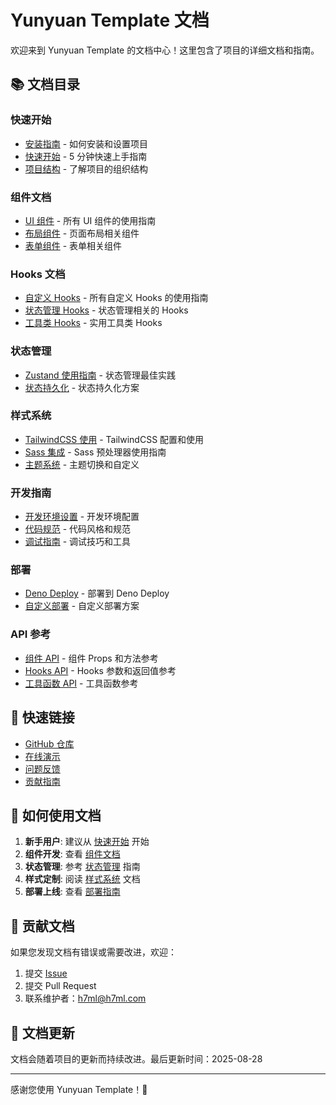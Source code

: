 # Yunyuan Template 文档

欢迎来到 Yunyuan Template 的文档中心！这里包含了项目的详细文档和指南。

## 📚 文档目录

### 快速开始

- [安装指南](installation.md) - 如何安装和设置项目
- [快速开始](quick-start.md) - 5 分钟快速上手指南
- [项目结构](project-structure.md) - 了解项目的组织结构

### 组件文档

- [UI 组件](components/README.md) - 所有 UI 组件的使用指南
- [布局组件](components/layout.md) - 页面布局相关组件
- [表单组件](components/forms.md) - 表单相关组件

### Hooks 文档

- [自定义 Hooks](hooks/README.md) - 所有自定义 Hooks 的使用指南
- [状态管理 Hooks](hooks/state.md) - 状态管理相关的 Hooks
- [工具类 Hooks](hooks/utilities.md) - 实用工具类 Hooks

### 状态管理

- [Zustand 使用指南](state-management/zustand.md) - 状态管理最佳实践
- [状态持久化](state-management/persistence.md) - 状态持久化方案

### 样式系统

- [TailwindCSS 使用](styling/tailwind.md) - TailwindCSS 配置和使用
- [Sass 集成](styling/sass.md) - Sass 预处理器使用指南
- [主题系统](styling/theming.md) - 主题切换和自定义

### 开发指南

- [开发环境设置](development/setup.md) - 开发环境配置
- [代码规范](development/coding-standards.md) - 代码风格和规范
- [调试指南](development/debugging.md) - 调试技巧和工具

### 部署

- [Deno Deploy](deployment/deno-deploy.md) - 部署到 Deno Deploy
- [自定义部署](deployment/custom.md) - 自定义部署方案

### API 参考

- [组件 API](api/components.md) - 组件 Props 和方法参考
- [Hooks API](api/hooks.md) - Hooks 参数和返回值参考
- [工具函数 API](api/utilities.md) - 工具函数参考

## 🚀 快速链接

- [GitHub 仓库](https://github.com/h7ml/Yunyuan)
- [在线演示](https://Yunyuan.deno.dev)
- [问题反馈](https://github.com/h7ml/Yunyuan/issues)
- [贡献指南](../CONTRIBUTING.md)

## 📖 如何使用文档

1. **新手用户**: 建议从 [快速开始](quick-start.md) 开始
2. **组件开发**: 查看 [组件文档](components/README.md)
3. **状态管理**: 参考 [状态管理](state-management/zustand.md) 指南
4. **样式定制**: 阅读 [样式系统](styling/theming.md) 文档
5. **部署上线**: 查看 [部署指南](deployment/deno-deploy.md)

## 🤝 贡献文档

如果您发现文档有错误或需要改进，欢迎：

1. 提交 [Issue](https://github.com/h7ml/Yunyuan/issues)
2. 提交 Pull Request
3. 联系维护者：h7ml@h7ml.com

## 📝 文档更新

文档会随着项目的更新而持续改进。最后更新时间：2025-08-28

---

感谢您使用 Yunyuan Template！🎉
